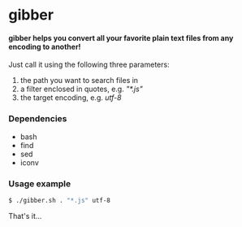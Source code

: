 # gibber

#### gibber helps you convert all your favorite plain text files from any encoding to another!
Just call it using the following three parameters:
1. the path you want to search files in
2. a filter enclosed in quotes, e.g. _"*.js"_
3. the target encoding, e.g. _utf-8_

### Dependencies
- bash
- find
- sed
- iconv

### Usage example
```bash
$ ./gibber.sh . "*.js" utf-8
```

That's it...